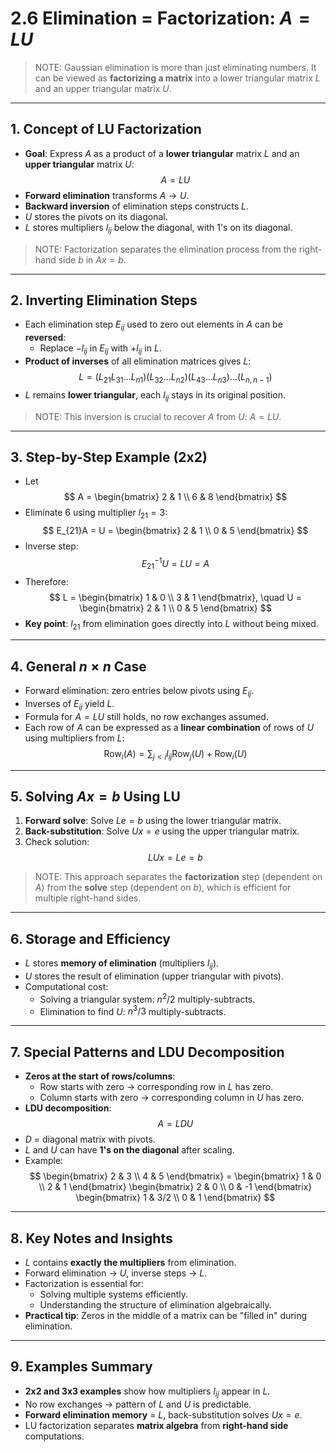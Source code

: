 # 2.6 Elimination = Factorization: $A = LU$

> NOTE: Gaussian elimination is more than just eliminating numbers. It can be viewed as **factorizing a matrix** into a lower triangular matrix $L$ and an upper triangular matrix $U$.

---

## 1. Concept of LU Factorization

- **Goal**: Express $A$ as a product of a **lower triangular** matrix $L$ and an **upper triangular** matrix $U$:
$$
A = LU
$$
- **Forward elimination** transforms $A \to U$.
- **Backward inversion** of elimination steps constructs $L$.
- $U$ stores the pivots on its diagonal.
- $L$ stores multipliers $l_{ij}$ below the diagonal, with 1's on its diagonal.

> NOTE: Factorization separates the elimination process from the right-hand side $b$ in $Ax = b$.

---

## 2. Inverting Elimination Steps

- Each elimination step $E_{ij}$ used to zero out elements in $A$ can be **reversed**:
  - Replace $-l_{ij}$ in $E_{ij}$ with $+l_{ij}$ in $L$.
- **Product of inverses** of all elimination matrices gives $L$:
$$
L = (L_{21} L_{31} \dots L_{n1}) (L_{32} \dots L_{n2}) (L_{43} \dots L_{n3}) \dots (L_{n,n-1})
$$
- $L$ remains **lower triangular**, each $l_{ij}$ stays in its original position.

> NOTE: This inversion is crucial to recover $A$ from $U$: $A = LU$.

---

## 3. Step-by-Step Example (2x2)

- Let
$$
A = \begin{bmatrix} 2 & 1 \\ 6 & 8 \end{bmatrix}
$$
- Eliminate 6 using multiplier $l_{21} = 3$:
$$
E_{21}A = U = \begin{bmatrix} 2 & 1 \\ 0 & 5 \end{bmatrix}
$$
- Inverse step:
$$
E_{21}^{-1} U = L U = A
$$
- Therefore:
$$
L = \begin{bmatrix} 1 & 0 \\ 3 & 1 \end{bmatrix}, \quad U = \begin{bmatrix} 2 & 1 \\ 0 & 5 \end{bmatrix}
$$
- **Key point**: $l_{21}$ from elimination goes directly into $L$ without being mixed.

---

## 4. General $n \times n$ Case

- Forward elimination: zero entries below pivots using $E_{ij}$.
- Inverses of $E_{ij}$ yield $L$.
- Formula for $A = LU$ still holds, no row exchanges assumed.
- Each row of $A$ can be expressed as a **linear combination** of rows of $U$ using multipliers from $L$:
$$
\text{Row}_i(A) = \sum_{j<i} l_{ij} \text{Row}_j(U) + \text{Row}_i(U)
$$

---

## 5. Solving $Ax = b$ Using LU

1. **Forward solve**: Solve $Le = b$ using the lower triangular matrix.
2. **Back-substitution**: Solve $Ux = e$ using the upper triangular matrix.
3. Check solution:
$$
LUx = Le = b
$$

> NOTE: This approach separates the **factorization** step (dependent on $A$) from the **solve** step (dependent on $b$), which is efficient for multiple right-hand sides.

---

## 6. Storage and Efficiency

- $L$ stores **memory of elimination** (multipliers $l_{ij}$).
- $U$ stores the result of elimination (upper triangular with pivots).
- Computational cost:
  - Solving a triangular system: $n^2/2$ multiply-subtracts.
  - Elimination to find $U$: $n^3/3$ multiply-subtracts.

---

## 7. Special Patterns and LDU Decomposition

- **Zeros at the start of rows/columns**:
  - Row starts with zero → corresponding row in $L$ has zero.
  - Column starts with zero → corresponding column in $U$ has zero.
- **LDU decomposition**:
$$
A = L D U
$$
- $D$ = diagonal matrix with pivots.
- $L$ and $U$ can have **1's on the diagonal** after scaling.
- Example:
$$
\begin{bmatrix} 2 & 3 \\ 4 & 5 \end{bmatrix} = 
\begin{bmatrix} 1 & 0 \\ 2 & 1 \end{bmatrix} 
\begin{bmatrix} 2 & 0 \\ 0 & -1 \end{bmatrix} 
\begin{bmatrix} 1 & 3/2 \\ 0 & 1 \end{bmatrix}
$$

---

## 8. Key Notes and Insights

- $L$ contains **exactly the multipliers** from elimination.
- Forward elimination → $U$, inverse steps → $L$.
- Factorization is essential for:
  - Solving multiple systems efficiently.
  - Understanding the structure of elimination algebraically.
- **Practical tip**: Zeros in the middle of a matrix can be "filled in" during elimination.

---

## 9. Examples Summary

- **2x2 and 3x3 examples** show how multipliers $l_{ij}$ appear in $L$.
- No row exchanges → pattern of $L$ and $U$ is predictable.
- **Forward elimination memory** = $L$, back-substitution solves $Ux = e$.
- LU factorization separates **matrix algebra** from **right-hand side** computations.